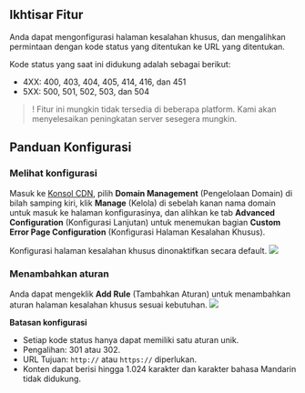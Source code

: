 ## Ikhtisar Fitur

Anda dapat mengonfigurasi halaman kesalahan khusus, dan mengalihkan permintaan dengan kode status yang ditentukan ke URL yang ditentukan.

Kode status yang saat ini didukung adalah sebagai berikut:
- 4XX: 400, 403, 404, 405, 414, 416, dan 451
- 5XX: 500, 501, 502, 503, dan 504

>! Fitur ini mungkin tidak tersedia di beberapa platform. Kami akan menyelesaikan peningkatan server sesegera mungkin.

## Panduan Konfigurasi

### Melihat konfigurasi

Masuk ke [Konsol CDN](https://console.cloud.tencent.com/cdn), pilih **Domain Management** (Pengelolaan Domain) di bilah samping kiri, klik **Manage** (Kelola) di sebelah kanan nama domain untuk masuk ke halaman konfigurasinya, dan alihkan ke tab **Advanced Configuration** (Konfigurasi Lanjutan) untuk menemukan bagian **Custom Error Page Configuration** (Konfigurasi Halaman Kesalahan Khusus).

Konfigurasi halaman kesalahan khusus dinonaktifkan secara default.
![](https://main.qcloudimg.com/raw/ad8f4340f2f7c67247e9730a12e6d27b.png)



### Menambahkan aturan

Anda dapat mengeklik **Add Rule** (Tambahkan Aturan) untuk menambahkan aturan halaman kesalahan khusus sesuai kebutuhan.
![](https://main.qcloudimg.com/raw/7af17d161ec2f4e499a5740383d4658e.jpg)



**Batasan konfigurasi**

- Setiap kode status hanya dapat memiliki satu aturan unik.
- Pengalihan: 301 atau 302.
- URL Tujuan: `http://` atau `https://` diperlukan.
- Konten dapat berisi hingga 1.024 karakter dan karakter bahasa Mandarin tidak didukung.
